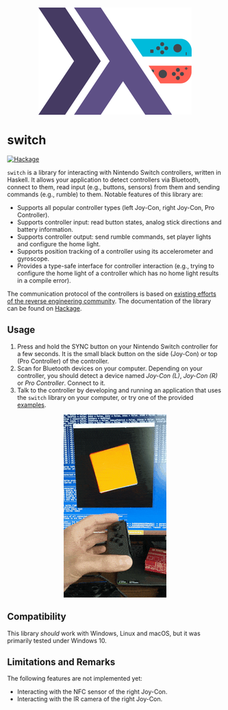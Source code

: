 <p align="center">
<img src="./logo.png">
</p>

# switch

[![Hackage](https://img.shields.io/hackage/v/switch.svg?logo=haskell&label=switch)](https://hackage.haskell.org/package/switch)

`switch` is a library for interacting with Nintendo Switch controllers, written in Haskell. It allows your application to detect controllers via Bluetooth, connect to them, read input (e.g., buttons, sensors) from them and sending commands (e.g., rumble) to them. Notable features of this library are:

* Supports all popular controller types (left Joy-Con, right Joy-Con, Pro Controller).
* Supports controller input: read button states, analog stick directions and battery information.
* Supports controller output: send rumble commands, set player lights and configure the home light.
* Supports position tracking of a controller using its accelerometer and gyroscope.
* Provides a type-safe interface for controller interaction (e.g., trying to configure the home light of a controller which has no home light results in a compile error).

The communication protocol of the controllers is based on [existing efforts of the reverse engineering community](https://github.com/dekuNukem/Nintendo_Switch_Reverse_Engineering/). The documentation of the library can be found on [Hackage](https://hackage.haskell.org/package/switch).

## Usage

1. Press and hold the SYNC button on your Nintendo Switch controller for a few seconds. It is the small black button on the side (Joy-Con) or top (Pro Controller) of the controller.
2. Scan for Bluetooth devices on your computer. Depending on your controller, you should detect a device named *Joy-Con (L)*, *Joy-Con (R)* or *Pro Controller*. Connect to it.
3. Talk to the controller by developing and running an application that uses the `switch` library on your computer, or try one of the provided [examples](/test).

<p align="center">
<img src="./demo.gif">
</p>

## Compatibility

This library *should* work with Windows, Linux and macOS, but it was primarily tested under Windows 10.

## Limitations and Remarks

The following features are not implemented yet:

* Interacting with the NFC sensor of the right Joy-Con.
* Interacting with the IR camera of the right Joy-Con.